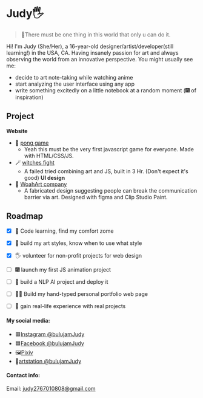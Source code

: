 # Judy🖐️
> 🥰There must be one thing in this world that only u can do it.

Hi! I'm Judy (She/Her), a 16-year-old designer/artist/developer(still learning!) in the USA, CA. Having insanely passion for art and always observing the world from an innovative perspective. You might usually see me:
- decide to art note-taking while watching anime
- start analyzing the user interface using any app
- write something excitedly on a little notebook at a random moment (🎆 of inspiration)

## Project
**Website**
- 🏓 [pong game](https://bulujamjudy.github.io/pong/)
  - Yeah this must be the very first javascript game for everyone. Made with HTML/CSS/JS.
- 🪄 [witches fight](bulujamjudy.github.io/witchesfight)
  - A failed tried combining art and JS, built in 3 Hr. (Don't expect it's good)
**UI design**
- 🐙 [WoahArt company](https://www.figma.com/proto/KoDR4adk46fXsExYzrkyaU/woohart-app?node-id=0%3A1)
  - A fabricated design suggesting people can break the communication barrier via art. Designed with figma and Clip Studio Paint.

## Roadmap
- [x] 🏨 Code learning, find my comfort zome
- [x] 🎨 build my art styles, know when to use what style
- [x] 🖐️ volunteer for non-profit projects for web design
- [ ] 🎆 launch my first JS animation project
- [ ] 🤖 build a NLP AI project and deploy it
- [ ] 👩‍💻 Build my hand-typed personal portfolio web page 
- [ ] 💪 gain real-life experience with real projects


#### My social media:
- 🟥[Instagram @bulujamJudy](https://www.instagram.com/bulujamjudy/)
- 🟦[Facebook @bulujamJudy](https://www.facebook.com/BulujamJudy/)
- 🖼️[Pixiv](https://www.pixiv.net/en/users/66191262)
- 🎨[artstation @bulujamJudy](https://www.artstation.com/bulujamjudy)
  
#### Contact info:
  Email: judy2767010808@gmail.com
